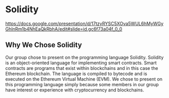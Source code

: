 # Solidity

https://docs.google.com/presentation/d/17tzyRYSC5XOva5WUL6hMyWGyGhInRm1b4NhEaQkRbhA/edit#slide=id.gc6f73a04f_0_0

## Why We Chose Solidity

Our group chose to present on the programming language Solidity. Solidity is an object-oriented language for implementing smart contracts. Smart contracts are programs that exist within blockchains and in this case the Ethereum blockchain. The language is compiled to bytecode and is executed on the Ethereum Virtual Machine (EVM). We chose to present on this programming language simply because some members in our group have interest or experience with cryptocurrency and blockchains.
